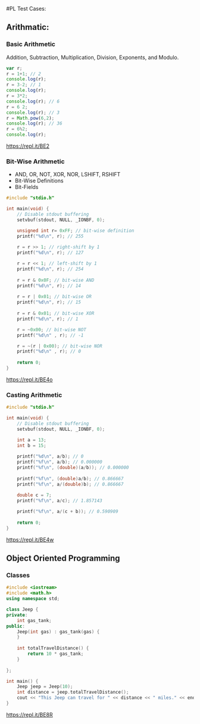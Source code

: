 #PL Test Cases:

## Arithmatic:

### Basic Arithmetic
 Addition, Subtraction, Multiplication, Division, Exponents, and Modulo.
 
```javascript
var r;
r = 1+1; // 2
console.log(r);
r = 3-2; // 1
console.log(r);
r = 3*2;
console.log(r); // 6
r = 6 2;
console.log(r); // 3
r = Math.pow(6,2);
console.log(r); // 36
r = 6%2;
console.log(r);

```
https://repl.it/BE2

### Bit-Wise Arithmetic
* AND, OR, NOT, XOR, NOR, LSHIFT, RSHIFT
* Bit-Wise Definitions
* Bit-Fields

```c
#include "stdio.h"

int main(void) {
    // Disable stdout buffering
    setvbuf(stdout, NULL, _IONBF, 0);

    unsigned int r= 0xFF; // bit-wise definition
    printf("%d\n", r); // 255
    
    r = r >> 1; // right-shift by 1
    printf("%d\n", r); // 127

    r = r << 1; // left-shift by 1
    printf("%d\n", r); // 254
    
    r = r & 0x0F; // bit-wise AND
    printf("%d\n", r); // 14
    
    r = r | 0x01; // bit-wise OR
    printf("%d\n", r); // 15
    
    r = r & 0x01; // bit-wise XOR
    printf("%d\n", r); // 1

    r = ~0x00; // bit-wise NOT
    printf("%d\n" , r); // -1

    r = ~(r | 0x00); // bit-wise NOR
    printf("%d\n" , r); // 0
    
    return 0;
}
```
https://repl.it/BE4o

### Casting Arithmetic
```c
#include "stdio.h"

int main(void) {
    // Disable stdout buffering
    setvbuf(stdout, NULL, _IONBF, 0);

    int a = 13;
    int b = 15;
    
    printf("%d\n", a/b); // 0
    printf("%f\n", a/b); // 0.000000
    printf("%f\n", (double)(a/b)); // 0.000000
    
    printf("%f\n", (double)a/b); // 0.866667
    printf("%f\n", a/(double)b); // 0.866667

    double c = 7;
    printf("%f\n", a/c); // 1.857143
    
    printf("%f\n", a/(c + b)); // 0.590909
    
    return 0;
}
```
https://repl.it/BE4w

## Object Oriented Programming

### Classes
```c++
#include <iostream>
#include <math.h>
using namespace std;

class Jeep {
private:
    int gas_tank;
public:
    Jeep(int gas) : gas_tank(gas) {
    }
    
    int totalTravelDistance() {
        return 10 * gas_tank;
    }
    
};

int main() {
    Jeep jeep = Jeep(10);
    int distance = jeep.totalTravelDistance();
    cout << "This Jeep can travel for " << distance << " miles." << endl;
}


```
https://repl.it/BE8R
